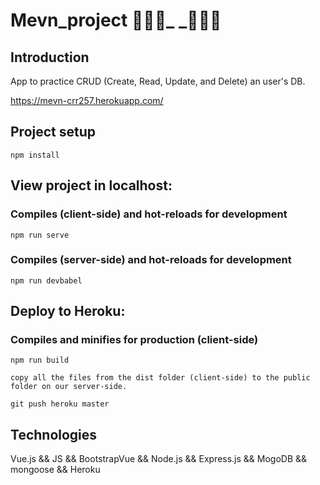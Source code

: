 # Mevn_project 👩🏻‍💻_ _👨🏻‍💻

## Introduction
App to practice CRUD (Create, Read, Update, and Delete) an user's DB.

https://mevn-crr257.herokuapp.com/

## Project setup
```
npm install
```
## View project in localhost:

### Compiles (client-side) and hot-reloads for development
```
npm run serve
```
### Compiles (server-side) and hot-reloads for development
```
npm run devbabel
```
## Deploy to Heroku:

### Compiles and minifies for production (client-side) 
```
npm run build

copy all the files from the dist folder (client-side) to the public folder on our server-side.

git push heroku master

```
## Technologies

Vue.js && JS && BootstrapVue && Node.js && Express.js && MogoDB && mongoose && Heroku

